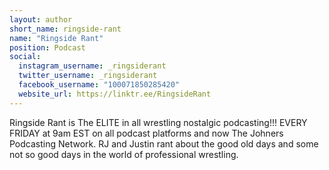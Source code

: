 ```yaml
---
layout: author
short_name: ringside-rant
name: "Ringside Rant"
position: Podcast
social:
  instagram_username: _ringsiderant
  twitter_username: _ringsiderant
  facebook_username: "100071850285420"
  website_url: https://linktr.ee/RingsideRant
---
```

Ringside Rant is The ELITE in all wrestling nostalgic podcasting!!! EVERY FRIDAY at 9am EST on all podcast platforms and now The Johners Podcasting Network.  RJ and Justin rant about the good old days and some not so good days in the world of professional wrestling.